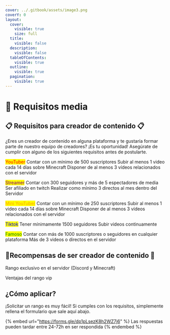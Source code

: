 ```yaml
---
cover: ../.gitbook/assets/image3.png
coverY: 0
layout:
  cover:
    visible: true
    size: full
  title:
    visible: false
  description:
    visible: false
  tableOfContents:
    visible: true
  outline:
    visible: true
  pagination:
    visible: true
---
```


# 📃 Requisitos media

## 📋 Requisitos para creador de contenido 📋

&#x20;¿Eres un creador de contenido en alguna plataforma y te gustaría formar parte de nuestro equipo de creadores? ¡Es tu oportunidad! Asegúrate de cumplir con alguno de los siguientes requisitos antes de postularte.

<mark style="color:red;">YouTuber</mark> Contar con un mínimo de 500 suscriptores Subir al menos 1 video cada 14 días sobre Minecraft Disponer de al menos 3 vídeos relacionados con el servidor

<mark style="color:purple;">Streamer</mark> Contar con 300 seguidores y más de 5 espectadores de media Ser afiliado en twitch Realizar como mínimo 3 directos al mes dentro del Servidor

<mark style="color:orange;">Mini YouTuber</mark> Contar con un mínimo de 250 suscriptores Subir al menos 1 video cada 14 días sobre Minecraft Disponer de al menos 3 vídeos relacionados con el servidor

<mark style="color:blue;">Tiktok</mark> Tener mínimamente 1500 seguidores Subir videos continuamente

<mark style="color:green;">Famoso</mark> Contar con más de 1000 suscriptores o seguidores en cualquier plataforma Más de 3 videos o directos en el servidor

## 📌Recompensas de ser creador de contenido 📌

Rango exclusivo en el servidor (Discord y Minecraft)&#x20;

Ventajas del rango vip

## ¿Cómo aplicar?

¡Solicitar un rango es muy fácil! Si cumples con los requisitos, simplemente rellena el formulario que sale aquí abajo.

{% embed url="https://forms.gle/dp1pLsezK8h2WZ7j6" %}
Las respuestas pueden tardar entre 24-72h en ser respondida
{% endembed %}
